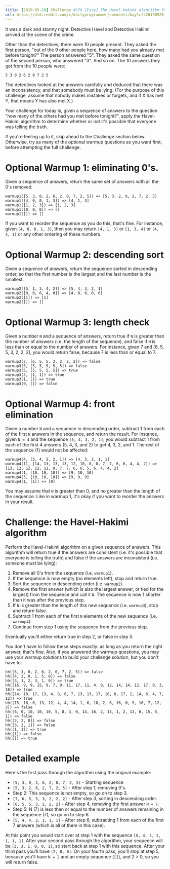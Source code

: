 ```yaml
---
title: [2019-05-20] Challenge #378 [Easy] The Havel-Hakimi algorithm for graph realization
url: https://old.reddit.com/r/dailyprogrammer/comments/bqy1cf/20190520_challenge_378_easy_the_havelhakimi/
---
```


It was a dark and stormy night. Detective Havel and Detective Hakimi arrived at the scene of the crime.

Other than the detectives, there were 10 people present. They asked the first person, "out of the 9 other people here, how many had you already met before tonight?" The person answered "5". They asked the same question of the second person, who answered "3". And so on. The 10 answers they got from the 10 people were:

    5 3 0 2 6 2 0 7 2 5

The detectives looked at the answers carefully and deduced that there was an inconsistency, and that somebody must be lying. (For the purpose of this challenge, assume that nobody makes mistakes or forgets, and if X has met Y, that means Y has also met X.)

Your challenge for today is, given a sequence of answers to the question "how many of the others had you met before tonight?", apply the Havel-Hakimi algorithm to determine whether or not it's possible that everyone was telling the truth.

If you're feeling up to it, skip ahead to the Challenge section below. Otherwise, try as many of the optional warmup questions as you want first, before attempting the full challenge.

# Optional Warmup 1: eliminating 0's.

Given a sequence of answers, return the same set of answers with all the 0's removed.

    warmup1([5, 3, 0, 2, 6, 2, 0, 7, 2, 5]) => [5, 3, 2, 6, 2, 7, 2, 5]
    warmup1([4, 0, 0, 1, 3]) => [4, 1, 3]
    warmup1([1, 2, 3]) => [1, 2, 3]
    warmup1([0, 0, 0]) => []
    warmup1([]) => []

If you want to reorder the sequence as you do this, that's fine. For instance, given `[4, 0, 0, 1, 3]`, then you may return `[4, 1, 3]` or `[1, 3, 4]` or `[4, 3, 1]` or any other ordering of these numbers.

# Optional Warmup 2: descending sort

Given a sequence of answers, return the sequence sorted in descending order, so that the first number is the largest and the last number is the smallest.

    warmup2([5, 1, 3, 4, 2]) => [5, 4, 3, 2, 1]
    warmup2([0, 0, 0, 4, 0]) => [4, 0, 0, 0, 0]
    warmup2([1]) => [1]
    warmup2([]) => []

# Optional Warmup 3: length check

Given a number `N` and a sequence of answers, return true if `N` is greater than the number of answers (i.e. the length of the sequence), and false if `N` is less than or equal to the number of answers. For instance, given 7 and [6, 5, 5, 3, 2, 2, 2], you would return false, because 7 is less than or equal to 7.

    warmup3(7, [6, 5, 5, 3, 2, 2, 2]) => false
    warmup3(5, [5, 5, 5, 5, 5]) => false
    warmup3(5, [5, 5, 5, 5]) => true
    warmup3(3, [1, 1]) => true
    warmup3(1, []) => true
    warmup3(0, []) => false

# Optional Warmup 4: front elimination

Given a number `N` and a sequence in descending order, subtract 1 from each of the first `N` answers in the sequence, and return the result. For instance, given `N = 4` and the sequence `[5, 4, 3, 2, 1]`, you would subtract 1 from each of the first 4 answers (5, 4, 3, and 2) to get 4, 3, 2, and 1. The rest of the sequence (1) would not be affected:

    warmup4(4, [5, 4, 3, 2, 1]) => [4, 3, 2, 1, 1]
    warmup4(11, [14, 13, 13, 13, 12, 10, 8, 8, 7, 7, 6, 6, 4, 4, 2]) => [13, 12, 12, 12, 11, 9, 7, 7, 6, 6, 5, 6, 4, 4, 2]
    warmup4(1, [10, 10, 10]) => [9, 10, 10]
    warmup4(3, [10, 10, 10]) => [9, 9, 9]
    warmup4(1, [1]) => [0]

You may assume that `N` is greater than 0, and no greater than the length of the sequence. Like in warmup 1, it's okay if you want to reorder the answers in your result.

# Challenge: the Havel-Hakimi algorithm

Perform the Havel-Hakimi algorithm on a given sequence of answers. This algorithm will return true if the answers are consistent (i.e. it's possible that everyone is telling the truth) and false if the answers are inconsistent (i.e. someone must be lying):

1. Remove all 0's from the sequence (i.e. `warmup1`).
2. If the sequence is now empty (no elements left), stop and return true.
3. Sort the sequence in descending order (i.e. `warmup2`).
4. Remove the first answer (which is also the largest answer, or tied for the largest) from the sequence and call it `N`. The sequence is now 1 shorter than it was after the previous step.
5. If `N` is greater than the length of this new sequence (i.e. `warmup3`), stop and return false.
6. Subtract 1 from each of the first `N` elements of the new sequence (i.e. `warmup4`).
7. Continue from step 1 using the sequence from the previous step.

Eventually you'll either return true in step 2, or false in step 5.

You don't have to follow these steps exactly: as long as you return the right answer, that's fine. Also, if you answered the warmup questions, you may use your warmup solutions to build your challenge solution, but you don't have to.

    hh([5, 3, 0, 2, 6, 2, 0, 7, 2, 5]) => false
    hh([4, 2, 0, 1, 5, 0]) => false
    hh([3, 1, 2, 3, 1, 0]) => true
    hh([16, 9, 9, 15, 9, 7, 9, 11, 17, 11, 4, 9, 12, 14, 14, 12, 17, 0, 3, 16]) => true
    hh([14, 10, 17, 13, 4, 8, 6, 7, 13, 13, 17, 18, 8, 17, 2, 14, 6, 4, 7, 12]) => true
    hh([15, 18, 6, 13, 12, 4, 4, 14, 1, 6, 18, 2, 6, 16, 0, 9, 10, 7, 12, 3]) => false
    hh([6, 0, 10, 10, 10, 5, 8, 3, 0, 14, 16, 2, 13, 1, 2, 13, 6, 15, 5, 1]) => false
    hh([2, 2, 0]) => false
    hh([3, 2, 1]) => false
    hh([1, 1]) => true
    hh([1]) => false
    hh([]) => true

# Detailed example

Here's the first pass through the algorithm using the original example:

* `[5, 3, 0, 2, 6, 2, 0, 7, 2, 5]`  - Starting sequence
* `[5, 3, 2, 6, 2, 7, 2, 5]`  - After step 1, removing 0's.
* Step 2: This sequence is not empty, so go on to step 3.
* `[7, 6, 5, 5, 3, 2, 2, 2]`  - After step 3, sorting in descending order.
* `[6, 5, 5, 3, 2, 2, 2]` - After step 4, removing the first answer `N = 7`.
* Step 5: N (7) is less than or equal to the number of answers remaining in the sequence (7), so go on to step 6.
* `[5, 4, 4, 2, 1, 1, 1]` - After step 6, subtracting 1 from each of the first 7 answers (which is all of them in this case).

At this point you would start over at step 1 with the sequence `[5, 4, 4, 2, 1, 1, 1]`. After your second pass through the algorithm, your sequence will be `[3, 3, 1, 0, 0, 1]`, so start back at step 1 with this sequence. After your third pass you'll have `[2, 0, 0]`. On your fourth pass, you'll stop at step 5, because you'll have `N = 2` and an empty sequence (`[]`), and 2 > 0, so you will return false.